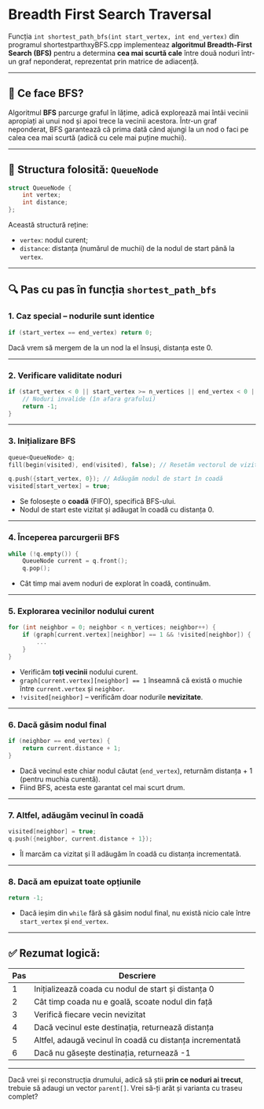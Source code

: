 # Breadth First Search Traversal

Funcția `int shortest_path_bfs(int start_vertex, int end_vertex)` din programul shortestparthxyBFS.cpp implementeaz **algoritmul Breadth-First Search (BFS)** pentru a determina **cea mai scurtă cale** între două noduri într-un graf neponderat, reprezentat prin matrice de adiacență.

---

## 📘 Ce face BFS?

Algoritmul **BFS** parcurge graful în lățime, adică explorează mai întâi vecinii apropiați ai unui nod și apoi trece la vecinii acestora. Într-un graf neponderat, BFS garantează că prima dată când ajungi la un nod o faci pe calea cea mai scurtă (adică cu cele mai puține muchii).

---

## 📌 Structura folosită: `QueueNode`

```cpp
struct QueueNode {
    int vertex;
    int distance;
};
```

Această structură reține:

* `vertex`: nodul curent;
* `distance`: distanța (numărul de muchii) de la nodul de start până la `vertex`.

---

## 🔍 Pas cu pas în funcția `shortest_path_bfs`

### 1. **Caz special – nodurile sunt identice**

```cpp
if (start_vertex == end_vertex) return 0;
```

Dacă vrem să mergem de la un nod la el însuși, distanța este 0.

---

### 2. **Verificare validitate noduri**

```cpp
if (start_vertex < 0 || start_vertex >= n_vertices || end_vertex < 0 || end_vertex >= n_vertices) {
    // Noduri invalide (în afara grafului)
    return -1;
}
```

---

### 3. **Inițializare BFS**

```cpp
queue<QueueNode> q;
fill(begin(visited), end(visited), false); // Resetăm vectorul de vizite

q.push({start_vertex, 0}); // Adăugăm nodul de start în coadă
visited[start_vertex] = true;
```

* Se folosește o **coadă** (FIFO), specifică BFS-ului.
* Nodul de start este vizitat și adăugat în coadă cu distanța 0.

---

### 4. **Începerea parcurgerii BFS**

```cpp
while (!q.empty()) {
    QueueNode current = q.front();
    q.pop();
```

* Cât timp mai avem noduri de explorat în coadă, continuăm.

---

### 5. **Explorarea vecinilor nodului curent**

```cpp
for (int neighbor = 0; neighbor < n_vertices; neighbor++) {
    if (graph[current.vertex][neighbor] == 1 && !visited[neighbor]) {
        ...
    }
}
```

* Verificăm **toți vecinii** nodului curent.
* `graph[current.vertex][neighbor] == 1` înseamnă că există o muchie între `current.vertex` și `neighbor`.
* `!visited[neighbor]` – verificăm doar nodurile **nevizitate**.

---

### 6. **Dacă găsim nodul final**

```cpp
if (neighbor == end_vertex) {
    return current.distance + 1;
}
```

* Dacă vecinul este chiar nodul căutat (`end_vertex`), returnăm distanța + 1 (pentru muchia curentă).
* Fiind BFS, acesta este garantat cel mai scurt drum.

---

### 7. **Altfel, adăugăm vecinul în coadă**

```cpp
visited[neighbor] = true;
q.push({neighbor, current.distance + 1});
```

* Îl marcăm ca vizitat și îl adăugăm în coadă cu distanța incrementată.

---

### 8. **Dacă am epuizat toate opțiunile**

```cpp
return -1;
```

* Dacă ieșim din `while` fără să găsim nodul final, nu există nicio cale între `start_vertex` și `end_vertex`.

---

## ✅ Rezumat logică:

| Pas | Descriere                                                |
| --- | -------------------------------------------------------- |
| 1   | Inițializează coada cu nodul de start și distanța 0      |
| 2   | Cât timp coada nu e goală, scoate nodul din față         |
| 3   | Verifică fiecare vecin nevizitat                         |
| 4   | Dacă vecinul este destinația, returnează distanța        |
| 5   | Altfel, adaugă vecinul în coadă cu distanța incrementată |
| 6   | Dacă nu găsește destinația, returnează -1                |

---

Dacă vrei și reconstrucția drumului, adică să știi **prin ce noduri ai trecut**, trebuie să adaugi un vector `parent[]`. Vrei să-ți arăt și varianta cu traseu complet?
